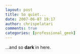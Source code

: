 ```yaml
---
layout: post
title: So quiet...
date: 2007-06-07 19:17
author: chrispelatari
comments: true
categories: [professional_geek]
---
```


<p>...and so <strong>dark </strong>in here.</p>
